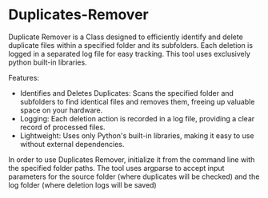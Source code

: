 # Duplicates-Remover
Duplicate Remover is a Class designed to efficiently identify and delete duplicate files within a specified folder and its subfolders.
Each deletion is logged in a separated log file for easy tracking. This tool uses exclusively python built-in libraries.

Features:

- Identifies and Deletes Duplicates: Scans the specified folder and subfolders to find identical files and removes them, freeing up valuable space on your hardware.
- Logging: Each deletion action is recorded in a log file, providing a clear record of processed files.
- Lightweight: Uses only Python's built-in libraries, making it easy to use without external dependencies.

In order to use Duplicates Remover, initialize it from the command line with the specified folder paths. The tool uses argparse to accept input parameters for the source folder (where duplicates will be checked) and the log folder (where deletion logs will be saved)
